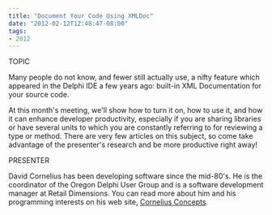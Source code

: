 ```yaml
---
title: "Document Your Code Using XMLDoc"
date: "2012-02-12T12:48:47-08:00"
tags:
- 2012
---
```


TOPIC

Many people do not know, and fewer still actually use, a nifty feature which appeared in the Delphi IDE a few years ago: built-in XML Documentation for your source code.

At this month's meeting, we'll show how to turn it on, how to use it, and how it can enhance developer productivity, especially if you are sharing libraries or have several units to which you are constantly referring to for reviewing a type or method.  There are very few articles on this subject, so come take advantage of the presenter's research and be more productive right away!

PRESENTER

David Cornelius has been developing software since the mid-80's. He is the coordinator of the Oregon Delphi User Group and is a software development manager at Retail Dimensions. You can read more about him and his programming interests on his web site, [Cornelius Concepts](http://corneliusconcepts.com).
